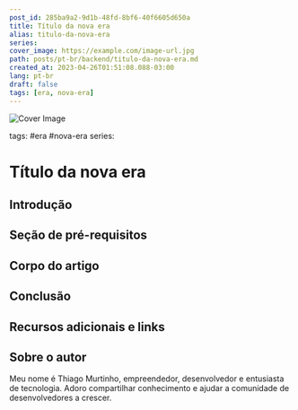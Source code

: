```yaml
---
post_id: 285ba9a2-9d1b-48fd-8bf6-40f6605d650a
title: Título da nova era
alias: titulo-da-nova-era
series: 
cover_image: https://example.com/image-url.jpg
path: posts/pt-br/backend/titulo-da-nova-era.md
created_at: 2023-04-26T01:51:08.088-03:00
lang: pt-br
draft: false
tags: [era, nova-era]
---
```

![Cover Image](https://example.com/image-url.jpg)

tags: #era #nova-era
series: 

# Título da nova era

## Introdução  

 
## Seção de pré-requisitos  

 
## Corpo do artigo  

 
## Conclusão  

 
## Recursos adicionais e links  

 
## Sobre o autor
Meu nome é Thiago Murtinho, empreendedor, desenvolvedor e entusiasta de tecnologia. Adoro compartilhar conhecimento e ajudar a comunidade de desenvolvedores a crescer.



